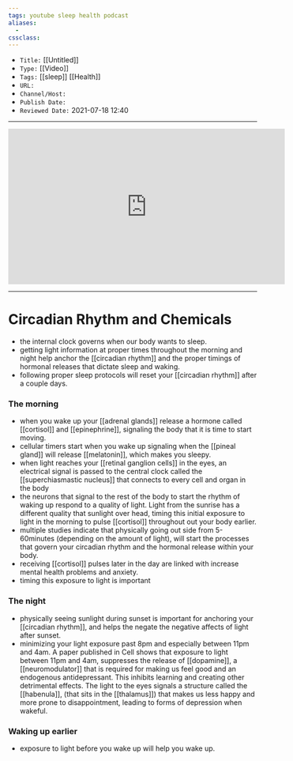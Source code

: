 ```yaml
---
tags: youtube sleep health podcast 
aliases: 
  - 
cssclass: 
---
```


- `Title:` [[Untitled]]
- `Type:` [[Video]]
- `Tags:` [[sleep]] [[Health]]
- `URL:` 
- `Channel/Host:` 
- `Publish Date:` 
- `Reviewed Date:` 2021-07-18 12:40

---

<center><iframe width="560" height="315" src="https://www.youtube.com/embed/nm1TxQj9IsQ" title="YouTube video player" frameborder="0" allow="accelerometer; autoplay; clipboard-write; encrypted-media; gyroscope; picture-in-picture" allowfullscreen></iframe></center>

---

# Circadian Rhythm and Chemicals
- the internal clock governs when our body wants to sleep.
- getting light information at proper times throughout the morning and night help anchor the [[circadian rhythm]] and the proper timings of hormonal releases that dictate sleep and waking.
- following proper sleep protocols will reset your [[circadian rhythm]] after a couple days.

### The morning
- when you wake up your [[adrenal glands]] release a hormone called [[cortisol]] and [[epinephrine]], signaling the body that it is time to start moving.
- cellular timers start when you wake up signaling when the [[pineal gland]] will release [[melatonin]], which makes you sleepy.
- when light reaches your [[retinal ganglion cells]] in the eyes, an electrical signal is passed to the central clock called the [[superchiasmastic nucleus]] that connects to every cell and organ in the body
- the neurons that signal to the rest of the body to start the rhythm of waking up respond to a quality of light. Light from the sunrise has a different quality that sunlight over head, timing this initial exposure to light in the morning to pulse [[cortisol]] throughout out your body earlier. 
- multiple studies indicate that physically going out side from 5-60minutes (depending on the amount of light), will start the processes that govern your circadian rhythm and the hormonal release within your body.
- receiving [[cortisol]] pulses later in the day are linked with increase mental health problems and anxiety.
- timing this exposure to light is important 

### The night
- physically seeing sunlight during sunset is important for anchoring your [[circadian rhythm]], and helps the negate the negative affects of light after sunset.
- minimizing your light exposure past 8pm and especially between 11pm and 4am. A paper published in Cell shows that exposure to light between 11pm and 4am, suppresses the release of [[dopamine]], a [[neuromodulator]] that is required for making us feel good and an endogenous antidepressant. This inhibits learning and creating other detrimental effects. The light to the eyes signals a structure called the [[habenula]], (that sits in the [[thalamus]]) that makes us less happy and more prone to disappointment, leading to forms of depression when wakeful.

### Waking up earlier
- exposure to light before you wake up will help you wake up.